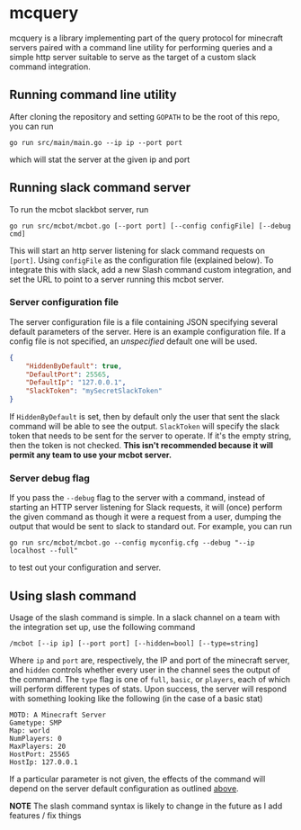 # mcquery

mcquery is a library implementing part of the query protocol for minecraft
servers paired with a command line utility for performing queries and a simple
http server suitable to serve as the target of a custom slack command
integration.

## Running command line utility

After cloning the repository and setting `GOPATH` to be the root of this repo,
you can run

```
go run src/main/main.go --ip ip --port port
```

which will stat the server at the given ip and port

## Running slack command server

To run the mcbot slackbot server, run

```
go run src/mcbot/mcbot.go [--port port] [--config configFile] [--debug cmd]
```

This will start an http server listening for slack command requests on `[port]`.
Using `configFile` as the configuration file (explained below).
To integrate this with slack, add a new Slash command custom integration, and
set the URL to point to a server running this mcbot server.

<a name="server-configuration"></a>
### Server configuration file

The server configuration file is a file containing JSON specifying several
default parameters of the server. Here is an example configuration file. If a
config file is not specified, an *unspecified* default one will be used.

```json
{
    "HiddenByDefault": true,
    "DefaultPort": 25565,
    "DefaultIp": "127.0.0.1",
    "SlackToken": "mySecretSlackToken"
}
```

If `HiddenByDefault` is set, then by default only the user that sent the slack
command will be able to see the output. `SlackToken` will specify the slack
token that needs to be sent for the server to operate. If it's the empty string,
then the token is not checked. **This isn't recommended because it will permit
any team to use your mcbot server.**

### Server debug flag

If you pass the `--debug` flag to the server with a command, instead of starting
an HTTP server listening for Slack requests, it will (once) perform the given
command as though it were a request from a user, dumping the output that would
be sent to slack to standard out. For example, you can run

```
go run src/mcbot/mcbot.go --config myconfig.cfg --debug "--ip localhost --full"
```

to test out your configuration and server.

## Using slash command

Usage of the slash command is simple. In a slack channel on a team with the
integration set up, use the following command

```
/mcbot [--ip ip] [--port port] [--hidden=bool] [--type=string]
```

Where `ip` and `port` are, respectively, the IP and port of the minecraft
server, and `hidden` controls whether every user in the channel sees the output
of the command. The `type` flag is one of `full`, `basic`, or `players`, each
of which will perform different types of stats. Upon success,
the server will respond with something looking like the following (in the case
of a basic stat)

```
MOTD: A Minecraft Server
Gametype: SMP
Map: world
NumPlayers: 0
MaxPlayers: 20
HostPort: 25565
HostIp: 127.0.0.1
```

If a particular parameter is not given, the effects of the command will depend
on the server default configuration as outlined [above](#server-configuration).


**NOTE** The slash command syntax is likely to change in the future as I add
features / fix things
